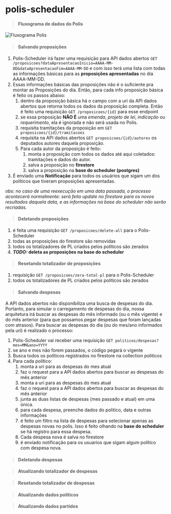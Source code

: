 # polis-scheduler

> #### Fluxograma de dados do Polis

![Fluxograma Polis](https://github.com/gladguys/polis-scheduler/blob/master/fluxograma_polis.png)

> #### Salvando proposições

1. Polis-Scheduler irá fazer uma requisição para API dados abertos ```GET /proposicoes?dataApresentacaoInicio=AAAA-MM-DD&dataApresentacaoFim=AAAA-MM-DD``` e com isso terá uma lista com todas as informações básicas para as **proposições apresentadas** no dia AAAA-MM-DD.
2. Essas informações básicas das proposições não é o suficiente pra montar as Proposições do dia. Então, para cada info proposição básica é feito os passos abaixo:
    1. dentro da proposição básica há o campo com a uri da API dados abertos que retorna todos os dados da proposição completa. Então é feito uma requisição ```GET /proposicoes/{id}``` para esse endpoint
    2. se essa proposição **NÃO É** uma *emenda*, *projeto de lei*, *indicação* ou *requerimento*, ela é ignorada e não será usada no Polis.
    3. requisita tramitações da proposição em ```GET proposicoes/{id}/tramitacoes```
    4. requisita na API dados abertos ```GET proposicoes/{id}/autores```  os deputados autores daquela proposição.
    5. Para cada autor da proposição é feito:
        1. monta a proposição com todos os dados até aqui coletados: tramitações e dados do autor.
        2. salva a proposição no **firestore**
        3. salva a proposição na **base do scheduler (postgres)**
3. É enviado uma **Notificação** para todos os usuários que sigam um dos políticos que tiveram proposições apresentadas.

*obs: no caso de uma reexecução em uma data passada, o processo acontecerá normalmente: será feito update no firestore para os novos resultados daquela data, e as informações na base do scheduler não serão recriadas.*

> #### Deletando proposições
1. é feita uma requisição ```GET /proposicoes/delete-all``` para o Polis-Scheduler
2. todas as proposições do firestore são removidas
3. todos os totalizadores de PL criados pelos políticos são zerados
4. ***TODO:* deleta as proposições na base do scheduler**

> #### Resetando totalizador de proposições
1. requisição ``GET /proposicoes/zera-total-pl`` para o Polis-Scheduler
2. todos os totalizadores de PL criados pelos políticos são zerados

> #### Salvando despesas
A API dados abertos não disponibiliza uma busca de despesas do dia. Portanto, para simular o carregamento de despesas do dia, 
nossa arquitetura irá buscar as despesas do mês informado (ou o mês vigente) e do mês anterior (para que possamos pegar despesas
que foram lançadas com atrasos).
Para buscar as despesas do dia (ou do mes/ano informados pela uri) é realizado o processo:  
1. Polis-Scheduler vai receber uma requisição ``GET politicos/despesas?mes=MM&ano=YYYY``
2. se ano e mes não forem passados, o código pegará o vigente
3. Busca todos os políticos registrados no firestore na collection politicos
4. Para cada político:
    1. monta a uri para as despesas do mes atual
    2. faz o request para a API dados abertos para buscar as despesas do mês anterior
    3. monta a uri para as despesas do mes atual
    4. faz o request para a API dados abertos para buscar as despesas do mês anterior
    5. junta as duas listas de despesas (mes passado e atual) em uma única.
    6. para cada despesa, preenche dados do politico, data e outras informações
    7. é feito um filtro na lista de despesas para selecionar apenas as despesas novas no polis. Isso é feito olhando na **base do scheduler** se há registro para essa despesa.
    8. Cada despesa nova é salva no firestore
    9. é enviado notificação para os usuarios que sigam algum político com despesa nova. 
    
> #### Deletando despesas

> #### Atualizando totalizador de despesas

> #### Resetando totalizador de despesas

> ####  Atualizando dados políticos

> #### Atualizando dados partidos

> #### 
